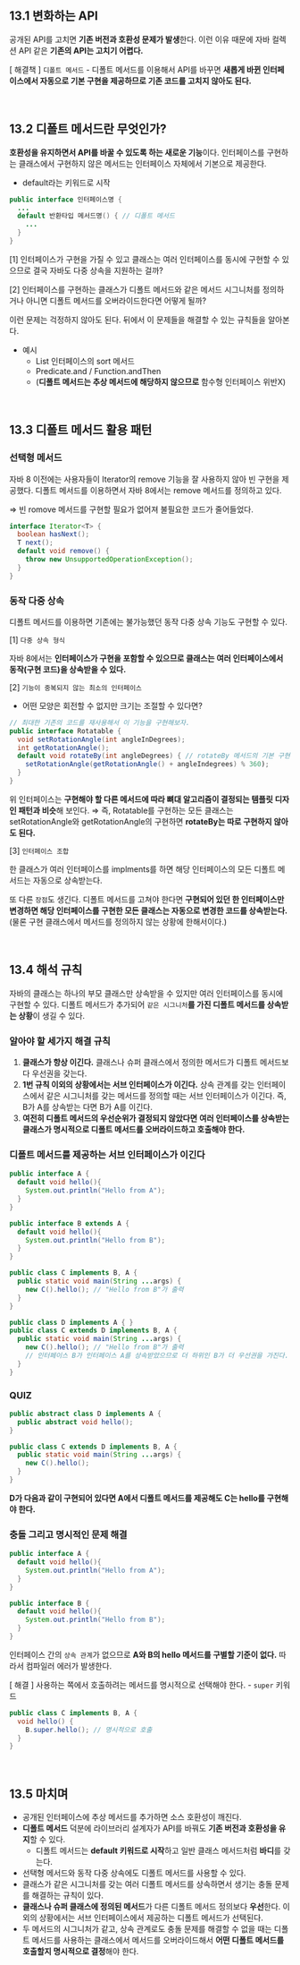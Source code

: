 ## 13.1 변화하는 API

공개된 API를 고치면 **기존 버전과 호환성 문제가 발생**한다. 이런 이유 때문에 자바 컬렉션 API 같은 **기존의 API는 고치기 어렵다.** 

[ 해결책 ] `디폴트 메서드` - 디폴트 메서드를 이용해서 API를 바꾸면 **새롭게 바뀐 인터페이스에서 자동으로 기본 구현을 제공하므로 기존 코드를 고치지 않아도 된다.**

<br>

## 13.2 디폴트 메서드란 무엇인가?

**호환성을 유지하면서 API를 바꿀 수 있도록 하는 새로운 기능**이다. 인터페이스를 구현하는 클래스에서 구현하지 않은 메서드는 인터페이스 자체에서 기본으로 제공한다.

- default라는 키워드로 시작

```java
public interface 인터페이스명 {
  ...
  default 반환타입 메서드명() { // 디폴트 메서드
    ...
  }
}
```

[1] 인터페이스가 구현을 가질 수 있고 클래스는 여러 인터페이스를 동시에 구현할 수 있으므로 결국 자바도 다중 상속을 지원하는 걸까? 

[2] 인터페이스를 구현하는 클래스가 디폴트 메서드와 같은 메서드 시그니처를 정의하거나 아니면 디폴트 메서드를 오버라이드한다면 어떻게 될까?

이런 문제는 걱정하지 않아도 된다. 뒤에서 이 문제들을 해결할 수 있는 규칙들을 알아본다.

- 예시
  - List 인터페이스의 sort 메서드
  - Predicate.and / Function.andThen
  - (**디폴트 메서드는 추상 메서드에 해당하지 않으므로** 함수형 인터페이스 위반X)    

<br>

## 13.3 디폴트 메서드 활용 패턴

### 선택형 메서드

자바 8 이전에는 사용자들이 Iterator의 remove 기능을 잘 사용하지 않아 빈 구현을 제공했다. 디폴트 메서드를 이용하면서 자바 8에서는 remove 메서드를 정의하고 있다. 

⇒ 빈 romove 메서드를 구현할 필요가 없어져 불필요한 코드가 줄어들었다.

```java
interface Iterator<T> {
  boolean hasNext();
  T next();
  default void remove() {
    throw new UnsupportedOperationException();
  }
}
```

### 동작 다중 상속

디폴트 메서드를 이용하면 기존에는 불가능했던 동작 다중 상속 기능도 구현할 수 있다.

[1] `다중 상속 형식`

자바 8에서는 **인터페이스가 구현을 포함할 수 있으므로 클래스는 여러 인터페이스에서 동작(구현 코드)을 상속받을 수 있다.**

[2] `기능이 중복되지 않는 최소의 인터페이스`

- 어떤 모양은 회전할 수 없지만 크기는 조절할 수 있다면?

```java
// 최대한 기존의 코드를 재사용해서 이 기능을 구현해보자.
public interface Rotatable {
  void setRotationAngle(int angleInDegrees);
  int getRotationAngle();
  default void rotateBy(int angleDegrees) { // rotateBy 메서드의 기본 구현
    setRotationAngle(getRotationAngle() + angleIndegrees) % 360);
  }
}
```

위 인터페이스는 **구현해야 할 다른 메서드에 따라 뼈대 알고리즘이 결정되는 템플릿 디자인 패턴과 비슷**해 보인다. ⇒ 즉, Rotatable를 구현하는 모든 클래스는 setRotationAngle와 getRotationAngle의 구현하면 **rotateBy는 따로 구현하지 않아도 된다.**

[3] `인터페이스 조합`

한 클래스가 여러 인터페이스를 implments를 하면 해당 인터페이스의 모든 디폴트 메서드는 자동으로 상속받는다.

또 다른 `장점`도 생긴다. 디폴트 메서드를 고쳐야 한다면 **구현되어 있던 한 인터페이스만 변경하면 해당 인터페이스를 구현한 모든 클래스는 자동으로 변경한 코드를 상속받는다.** (물론 구현 클래스에서 메서드를 정의하지 않는 상황에 한해서이다.)

<br>

## 13.4 해석 규칙

자바의 클래스는 하나의 부모 클래스만 상속받을 수 있지만 여러 인터페이스를 동시에 구현할 수 있다. 디폴트 메서드가 추가되어 `같은 시그니처`**를 가진 디폴트 메서드를 상속받는 상황**이 생길 수 있다.

### 알아야 할 세가지 해결 규칙

1.  **클래스가 항상 이긴다.** 클래스나 슈퍼 클래스에서 정의한 메서드가 디폴트 메서드보다 우선권을 갖는다.
2.  **1번 규칙 이외의 상황에서는 서브 인터페이스가 이긴다.** 상속 관계를 갖는 인터페이스에서 같은 시그니처를 갖는 메서드를 정의할 때는 서브 인터페이스가 이긴다. 즉, B가 A를 상속받는 다면 B가 A를 이긴다.
3. **여전히 디폴트 메서드의 우선순위가 결정되지 않았다면** **여러 인터페이스를 상속받는 클래스가 명시적으로 디폴트 메서드를 오버라이드하고 호출해야 한다.** 

### 디폴트 메서드를 제공하는 서브 인터페이스가 이긴다

```java
public interface A {
  default void hello(){
    System.out.println("Hello from A");
  }
}

public interface B extends A {
  default void hello(){
    System.out.println("Hello from B");
  }
}
```

```java
public class C implements B, A {
  public static void main(String ...args) {
    new C().hello(); // "Hello from B"가 출력
  }
}
```

```java
public class D implements A { }
public class C extends D implements B, A {
  public static void main(String ...args) {
    new C().hello(); // "Hello from B"가 출력 
    // 인터페이스 B가 인터페이스 A를 상속받았으므로 더 하위인 B가 더 우선권을 가진다.
  }
}
```

### QUIZ

```java
public abstract class D implements A {
  public abstract void hello();
}

public class C extends D implements B, A {
  public static void main(String ...args) {
    new C().hello();
  }
}
```

**D가 다음과 같이 구현되어 있다면 A에서 디폴트 메서드를 제공해도 C는 hello를 구현해야 한다.**

### 충돌 그리고 명시적인 문제 해결

```java
public interface A {
  default void hello(){
    System.out.println("Hello from A");
  }
}

public interface B {
  default void hello(){
    System.out.println("Hello from B");
  }
}
```

인터페이스 간의 `상속 관계`가 없으므로 **A와 B의 hello 메서드를 구별할 기준이 없다.** 따라서 컴파일러 에러가 발생한다.

[ 해결 ] 사용하는 쪽에서 호출하려는 메서드를 명시적으로 선택해야 한다.  - `super` 키워드

```java
public class C implements B, A {
  void hello() {
    B.super.hello(); // 명시적으로 호출
  }
}
```

<br>

## 13.5 마치며

- 공개된 인터페이스에 추상 메서드를 추가하면 소스 호환성이 깨진다.
- **디폴트 메서드** 덕분에 라이브러리 설계자가 API를 바꿔도 **기존 버전과 호환성을 유지**할 수 있다.
    - 디폴트 메서드는 **default 키워드로 시작**하고 일반 클래스 메서드처럼 **바디**를 갖는다.
- 선택형 메서드와 동작 다중 상속에도 디폴트 메서드를 사용할 수 있다.
- 클래스가 같은 시그니처를 갖는 여러 디폴트 메서드를 상속하면서 생기는 충돌 문제를 해결하는 규칙이 있다.
- **클래스나 슈퍼 클래스에 정의된 메서드**가 다른 디폴트 메서드 정의보다 **우선**한다. 이 외의 상황에서는 서브 인터페이스에서 제공하는 디폴트 메서드가 선택된다.
- 두 메서드의 시그니처가 같고, 상속 관계로도 충돌 문제를 해결할 수 없을 때는 디폴트 메서드를 사용하는 클래스에서 메서드를 오버라이드해서 **어떤 디폴트 메서드를 호출할지 명시적으로 결정**해야 한다.
